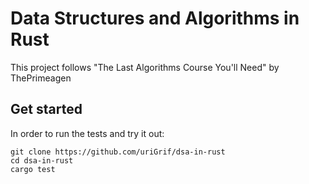 # Data Structures and Algorithms in Rust

This project follows "The Last Algorithms Course You'll Need" by ThePrimeagen

## Get started

In order to run the tests and try it out:

```console
git clone https://github.com/uriGrif/dsa-in-rust
cd dsa-in-rust
cargo test
```
